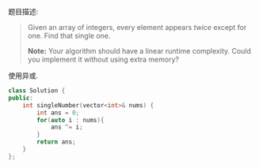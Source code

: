 题目描述:

> Given an array of integers, every element appears *twice* except for one. Find that single one.
>
> **Note:**
> Your algorithm should have a linear runtime complexity. Could you implement it without using extra memory?

使用异或.

```c++
class Solution {
public:
    int singleNumber(vector<int>& nums) {
        int ans = 0;
        for(auto i : nums){
            ans ^= i;
        }
        return ans;
    }
};
```

